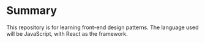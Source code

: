 # Summary
This repository is for learning front-end design patterns. The language used will be JavaScript, with React as the framework.
